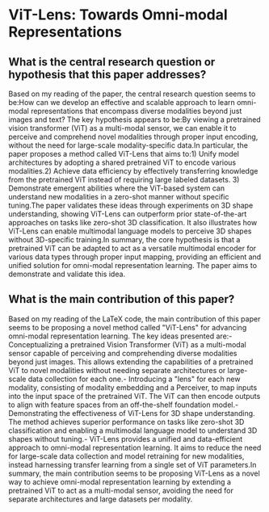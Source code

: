 # ViT-Lens: Towards Omni-modal Representations

## What is the central research question or hypothesis that this paper addresses?

Based on my reading of the paper, the central research question seems to be:How can we develop an effective and scalable approach to learn omni-modal representations that encompass diverse modalities beyond just images and text? The key hypothesis appears to be:By viewing a pretrained vision transformer (ViT) as a multi-modal sensor, we can enable it to perceive and comprehend novel modalities through proper input encoding, without the need for large-scale modality-specific data.In particular, the paper proposes a method called ViT-Lens that aims to:1) Unify model architectures by adopting a shared pretrained ViT to encode various modalities.2) Achieve data efficiency by effectively transferring knowledge from the pretrained ViT instead of requiring large labeled datasets. 3) Demonstrate emergent abilities where the ViT-based system can understand new modalities in a zero-shot manner without specific tuning.The paper validates these ideas through experiments on 3D shape understanding, showing ViT-Lens can outperform prior state-of-the-art approaches on tasks like zero-shot 3D classification. It also illustrates how ViT-Lens can enable multimodal language models to perceive 3D shapes without 3D-specific training.In summary, the core hypothesis is that a pretrained ViT can be adapted to act as a versatile multimodal encoder for various data types through proper input mapping, providing an efficient and unified solution for omni-modal representation learning. The paper aims to demonstrate and validate this idea.


## What is the main contribution of this paper?

Based on my reading of the LaTeX code, the main contribution of this paper seems to be proposing a novel method called "ViT-Lens" for advancing omni-modal representation learning. The key ideas presented are:- Conceptualizing a pretrained Vision Transformer (ViT) as a multi-modal sensor capable of perceiving and comprehending diverse modalities beyond just images. This allows extending the capabilities of a pretrained ViT to novel modalities without needing separate architectures or large-scale data collection for each one.- Introducing a "lens" for each new modality, consisting of modality embedding and a Perceiver, to map inputs into the input space of the pretrained ViT. The ViT can then encode outputs to align with feature spaces from an off-the-shelf foundation model.- Demonstrating the effectiveness of ViT-Lens for 3D shape understanding. The method achieves superior performance on tasks like zero-shot 3D classification and enabling a multimodal language model to understand 3D shapes without tuning.- ViT-Lens provides a unified and data-efficient approach to omni-modal representation learning. It aims to reduce the need for large-scale data collection and model retraining for new modalities, instead harnessing transfer learning from a single set of ViT parameters.In summary, the main contribution seems to be proposing ViT-Lens as a novel way to achieve omni-modal representation learning by extending a pretrained ViT to act as a multi-modal sensor, avoiding the need for separate architectures and large datasets per modality.
